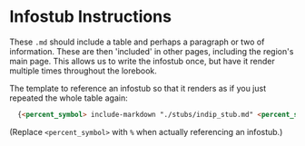 # Infostub Instructions

These `.md` should include a table and perhaps a paragraph or two of information. These are then 'included' in other pages, including the region's main page. This allows us to write the infostub once, but have it render multiple times throughout the lorebook. 

The template to reference an infostub so that it renders as if you just repeated the whole table again:
```md
  {<percent_symbol> include-markdown "./stubs/indip_stub.md" <percent_symbol>}
```
(Replace `<percent_symbol>` with `%` when actually referencing an infostub.)